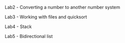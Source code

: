 Lab2 - Сonverting a number to another number system

Lab3 - Working with files and quicksort

Lab4 - Stack

Lab5 - Bidirectional list

